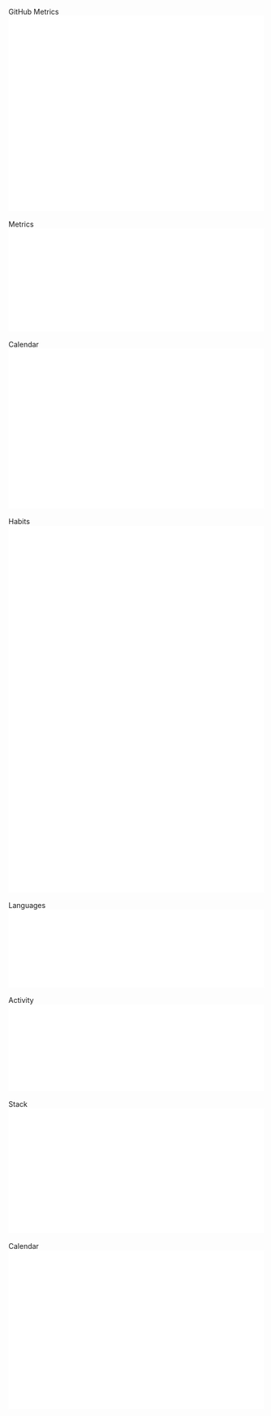 GitHub Metrics
![Metrics](/github-metrics.svg)


Metrics
![Metrics](/metrics.svg)

Calendar
![Metrics](/calendar.svg)

Habits
![Metrics](/habits.svg)

Languages
![Metrics](/languages.svg)

Activity
![Metrics](/activity.svg)


Stack
![Metrics](/stack.svg)

Calendar
![Metrics](/metrics.plugin.calendar.full.svg)

